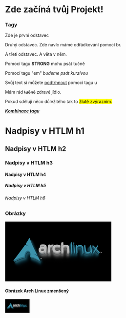 
  <!DOCTYPE html>
<html lang="cs-cz"> 
<head>
    <meta charset="utf-8"> 
    <meta name="viewport" content="width=device-width, initial-scale=1.0">
    <title>Kankys Project</title> 
</head>


<body> 
<h1>Zde začíná tvůj Projekt!</h1>
<h3>Tagy</h3>    
    

<p> Zde je první odstavec </p> 

<p> Druhý odstavec. Zde navíc máme odřádkování pomocí br. <br /> 
<p> A třetí odstavec. A věta v něm. </p>
<p> Pomocí tagu <strong>STRONG</strong> mohu psát tučně </p>
<p> Pomocí tagu "em" <em>budeme psát kurzívou</em></p>
<p> Svůj text si můžete <u>podtrhnout</u> pomocí tagu u </p>
<p> Mám rád <s>tučné</s> zdravé jídlo. </p>
<p> Pokud sděluji něco důležitého tak to <mark>žlutě zvýrazním.</mark></p>
<p><strong><u><em> Kombinace tagu </em></u></strong></p> 
    

<h1>Nadpisy v HTLM h1</h1>
<h2>Nadpisy v HTLM h2</h2> 
<h3>Nadpisy v HTLM h3</h3>    
<h4>Nadpisy v HTLM h4</h4>    
<h5>Nadpisy v HTLM h5</h5>
<h6>Nadpisy v HTLM h6</h6>



<h3>Obrázky</h3>  

<p>
    <img src="obrazky/arch-logo.webp" alt="Arch Linux logo">
</p>   



<h4>Obrázek Arch Linux zmenšený</h4>    
    
    
<p>
    <img src="obrazky/arch-logo.webp" width="80" alt="Arch Linux logo zmenšené">
</p> 

</body>

</html>  

    
    
    

    

